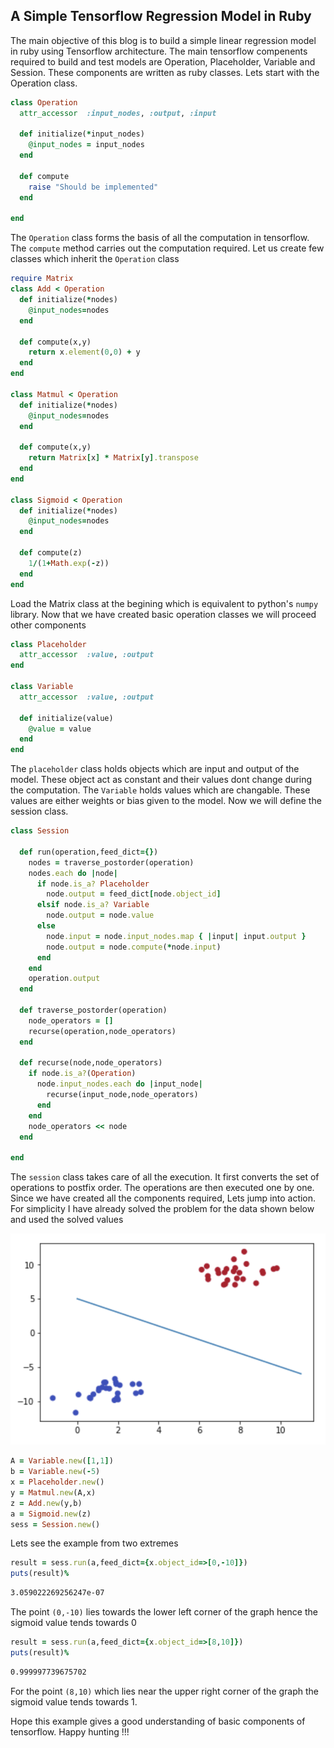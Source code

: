 ## A Simple Tensorflow Regression Model in Ruby

The main objective of this blog is to build a simple linear regression model in ruby using Tensorflow architecture. The main tensorflow compenents required to build and test models  are Operation, Placeholder, Variable and Session. These components are written as ruby classes. Lets start with the Operation class.

```ruby
class Operation
  attr_accessor  :input_nodes, :output, :input

  def initialize(*input_nodes)
    @input_nodes = input_nodes
  end

  def compute
    raise "Should be implemented"
  end

end
```

The `Operation` class forms the basis of all the computation in tensorflow. The `compute` method carries out the computation required. Let us create few classes which inherit the `Operation` class

```ruby
require Matrix
class Add < Operation
  def initialize(*nodes)
    @input_nodes=nodes
  end

  def compute(x,y)
    return x.element(0,0) + y
  end
end

class Matmul < Operation
  def initialize(*nodes)
    @input_nodes=nodes
  end

  def compute(x,y)
    return Matrix[x] * Matrix[y].transpose
  end
end

class Sigmoid < Operation
  def initialize(*nodes)
    @input_nodes=nodes
  end

  def compute(z)
    1/(1+Math.exp(-z))
  end
end
```

Load the Matrix class at the begining which is equivalent to python's `numpy` library. Now that we have created basic operation classes we will proceed other components

```ruby
class Placeholder
  attr_accessor  :value, :output
end

class Variable
  attr_accessor  :value, :output

  def initialize(value)
    @value = value
  end
end
```

The `placeholder` class holds objects which are input and output of the model. These object act as constant and their values dont change during the computation. The `Variable` holds values which are changable. These values are either weights or bias given to the model. Now we will define the session class.
```ruby
class Session

  def run(operation,feed_dict={})
    nodes = traverse_postorder(operation)
    nodes.each do |node|
      if node.is_a? Placeholder
        node.output = feed_dict[node.object_id]
      elsif node.is_a? Variable
        node.output = node.value
      else
        node.input = node.input_nodes.map { |input| input.output }
        node.output = node.compute(*node.input)
      end
    end
    operation.output
  end
  
  def traverse_postorder(operation)
    node_operators = []
    recurse(operation,node_operators)
  end

  def recurse(node,node_operators)
    if node.is_a?(Operation)
      node.input_nodes.each do |input_node|
        recurse(input_node,node_operators)
      end
    end
    node_operators << node
  end
  
end
```

The `session` class takes care of all the execution. It first converts the set of operations to postfix order. The operations are then executed one by one. Since we have created all the components required, Lets jump into action. For simplicity I have already solved the problem for the data shown below and used the solved values

![](https://raw.githubusercontent.com/ethirajsrinivasan/blogs/master/ruby_tensorflow/regression_plot.png)

```ruby
A = Variable.new([1,1])
b = Variable.new(-5)
x = Placeholder.new()
y = Matmul.new(A,x)
z = Add.new(y,b)
a = Sigmoid.new(z)
sess = Session.new()
```
Lets see the example from two extremes

```ruby
result = sess.run(a,feed_dict={x.object_id=>[0,-10]})
puts(result)%
```
```sh
3.059022269256247e-07
```
The point `(0,-10)` lies towards the lower left corner of the graph hence the sigmoid value tends towards 0
```ruby
result = sess.run(a,feed_dict={x.object_id=>[8,10]})
puts(result)%
```
```sh
0.999997739675702
```
For the point `(8,10)` which lies near the upper right corner of the graph the sigmoid value tends towards 1. 


Hope this example gives a good understanding of basic components of tensorflow. Happy hunting !!!

